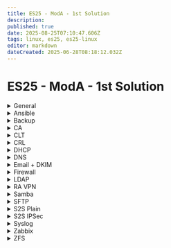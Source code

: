 ```yaml
---
title: ES25 - ModA - 1st Solution
description: 
published: true
date: 2025-08-25T07:10:47.606Z
tags: linux, es25, es25-linux
editor: markdown
dateCreated: 2025-06-28T08:18:12.032Z
---
```


# ES25 - ModA - 1st Solution

[//]: <> (General)
<details>
<summary>General</summary>

- Hostname
- Network configuration
- Time Zone
- Keyboard layout
- NTP
- Create `/ca` directory
  
</details>

[//]: <> (Ansible)
<details>
<summary>Ansible</summary>

1. SSH Key distrib + General config
2. Syslog over TLS (Pregenerate cert - create record for this in DNS too)
  ```
destination d_dest{
  syslog(
    "SRV.lego.dk"
      port(6514)
      transport("tls")
      tls(
        cert-file("/ca/CLT.pem")
        key-file("/ca/CLT.key")
        ca-file("/ca/CA.crt")
      )
  );
};

log {
	source(s_src);
	destination(d_dest);
};
  ```
3. SNMP oid for CPU load avarage `1.3.6.1.4.1.2021.10.1.3.1`
```
agentaddress 0.0.0.0, [::]

createuser Administrator MD5 "Passw0rd!" AES256C "Passw0rd!"
rouser Administrator authpriv  
```  
4. Ldap login as on CLT
Edit <kbd>/etc/sssd/sssd.conf</kbd>, add:
```
services=nss, pam
```
  Enable auto home directory creation with this command:
```bash
	pam-auth-update --enable mkhomedir
```
5. SMB Share automount
6. Default webserver (TLS)
  DON'T FORGET PAGE CONTENT
  
</details>

[//]: <> (Backup)
<details>
<summary>Backup</summary>
  
  ```bash
#!/bin/bash

# Variables
date=$(date '+%Y-%m-%d_%H:%M:%S')
backupPath="/tmp/$date.tar.gz"

# Logic
tar -cvzf $backupPath /share/users
scp $backupPath root@HQ-SAM-2:/backup/users
rm $backupPath
  ```
  
Add cronjob that runs every five minute and place all output to `/dev/null`
</details>

[//]: <> (CA)
<details>
<summary>CA</summary>

  **First, create the CA and SUBCA certificates.**
  
  ```bash
  # Create the CA key and certificate
  openssl genrsa -aes256 -out CA.key 4096
  openssl req -new -nodes -x509 \
    -key CA.key -sha256 \
    -out CA.crt \
    -days 7200 \
    -subj '/C=DK/O=Lego APS/CN=Lego APS Root CA'
  
  # Create the SUBCA
  ## Create the v3 extension file for the SUBCA
  cat <<EOF > SUBCA.v3.ext
  subjectKeyIdentifier=hash
  authorityKeyIdentifier=keyid:always,issuer
  basicConstraints=CA:TRUE
  crlDistributionPoints=URI:http://crl.lego.dk/root_crl.pem
  EOF
  
  ## Now create a request for the SUBCA and sign it with the CA
  openssl req -new -nodes \
    -newkey rsa:4096 \
    -keyout SUBCA.key \
    -out SUBCA.csr \
    -subj '/C=DK/O=Lego APS/CN=Lego APS Intermediate CA'
  
  openssl x509 -req -CA CA.crt -CAkey CA.key -CAcreateserial \
    -in SUBCA.csr -out SUBCA.crt -days 3650 -sha256 \
    -extfile SUBCA.v3.ext
  ```
  
  **Now, create directories for all hosts which need certificates. After that, create a base v3 extension file like this:**
  
  ```ini
  authorityKeyIdentifier=keyid,issuer
  basicConstraints=CA:FALSE
  keyUsage=keyEncipherment,dataEncipherment,digitalSignature,nonRepudiation
  crlDistributionPoints=URI:http://crl.lego.dk/sub_crl.pem
  subjectAltName=@alt_names
  
  [alt_names]
  DNS.1=
  IP.1=
  email.1=
  ```
  
  **After that, distribute this to all directories and fill them accordingly. Then, use the following script to create and sign all certificates.**
  
  ```bash
#!/bin/bash

cd /ca

hostnames=("HQ-DC" "HQ-DMZ-1" "HQ-DMZ-2" "R-HQ" "HOME" "R-BR" "BR-SRV" "BR-CL")
domains=(".billund" ".billund" ".billund" ".billund" "" ".herning" ".herning" ".herning")
ips=("10.1.10.11" "10.1.20.11" "10.1.20.12" "10.1.10.1" "10.1.10.1" "10.200.0.2" "10.2.10.11" "10.2.10.11")

for i in {0..7}; do
        name="${hostnames[$i]}"
        fullname="${hostnames[$i]}${domains[$1]}.lego.dk"
        filename="$name/$name"
        ip="${ips[$i]}"

        openssl req -new -nodes -newkey rsa:4096 -keyout $filename.key -out $filename.csr -subj "/C=DK/O=Lego APS/CN=$fullname"
        openssl x509 -req -CA SUBCA.crt -CAkey SUBCA.key -CAcreateserial -in $filename.csr -out $filename.crt -days 365 -sha256 -extfile $name/base.v3.ext

        sshpass -p "Passw0rd!" ssh-copy-id $ip

        scp CA.crt SUBCA.crt $filename.crt $filename.key $ip:/ca/
done
```
  
</details>


[//]: <> (CLT)
<details>
<summary>CLT</summary>
  
  ```bash
apt install -y gnome, thunderbird, filezilla
  ```
  
After the installation is done, restart the computer and use these commands to be able to configure it using Ansible.
  
  ```bash
adduser ansible # You will have some dialog, give it password and spam ENTER
  
echo "ansible	ALL=(ALL:ALL) NOPASSWD:ALL" >> /etc/sudoers
  ```
  
</details>

[//]: <> (CRL)
<details>
<summary>CRL</summary>

  After the certificates are already done, create some files necessary for the CRL.
  
  ```bash
  cd /ca
  mkdir crl
  touch crl/index.txt
  echo "00" > crl/crlnumber
  ```
  
  Now, create <kbd>/ca/crl_openssl.conf</kbd> with the following contents:
  
  ```ini
  [ca]
  default_ca = CA_default
  
  [CA_default]
  database = /ca/crl/index.txt
  crlnumber = /ca/crl/crlnumber
  default_days = 365
  default_crl_days = 30
  default_md = default
  preserve = no
  
  [crl_ext]
  authorityKeyIdentifier=issuer:always,keyid:always
  ```
  
  Now, generate the CRL with the following command:
  
  ```bash
  openssl ca -gencrl \
    -keyfile /ca/CA.key \
    -cert /ca/CA.crt \
    -out /ca/crl/root_crl.pem \
    -config /ca/crl_openssl.conf
  ```
  
  Do these steps for both the CA and the SUBCA.
  
  Use `lsyncd` to sync the crl to the webserver it is hosted on. Don't forget **ssh-copy-id**.
  
</details>

[//]: <> (DHCP)
<details>
<summary>DHCP</summary>
  
  - Generate a key on DNS server and copy it to /etc/dhcp/
  - Edit /etc/default/isc-dhcp-server add the interface to IPv4
  - Copy the content of key to the end of /etc/dhcp/dhcpd.conf
  - Create a failover peer:
  
  ```cfg
  failover peer "fail" {
  	primary;
    address 10.1.10.21;
    peer address 10.1.10.22;
    mclt 3600;
    split 128;
    load balance max seconds 3;
  }
  ```
 
- Edit the configuration for your needs.
- Copy the files to HQ-SAM-2 and BR-SRV. Adjust failover settings on HQ-SAM-2, and adjust scope settings on BR-SRV!
  
Install **isc-dhcp-relay** role to **R-BR** and **R-HQ**.
Make sure the delimiter is a space in the config! Not ',' or ';'
</details>


[//]: <> (DNS)
<details>
<summary>DNS</summary>
Create all views! Don't forget to create every record and don't forget to add SPF and DKIM
  
  - SPF: @ IN TXT "v=spf1 a mx -all"
  - DMARC: _dmarc IN TXT "v=DMARC1,p=quarantine"
  - SRV: _submission._tcp.mail.lego.dk SRV 10 0 587 mail.lego.dk
  - SRV: _imaps._tcp.mail.lego.dk SRV 10 0 993 mail.lego.dk
</details>

[//]: <> (Email + DKIM)
<details>
<summary>Email + DKIM</summary>

  **Usual config:**

  - [SMTP/IMAP **separate** server](/mail/smtp-imap)
  - [SMTP/IMAP **single** server](/mail/smtp-imap-single-server)
  - [SPF, DKIM, DMARC **setup**](/mail/dns-records)
  - [SPF, DKIM, DMARC **verification**](/mail/verification)
</details>

[//]: <> (Firewall)
<details>
<summary>Firewall</summary>

  - **NFTables filter rules**
    - Look at `ss -tulpn` output for each machine
    - **Default accept rules for forward chain:**
      - Traffic to other site
      - Traffic to internet
      - SSH traffic
      - Established/related traffic
      - ICMP traffic
    - **Default accept rules for input chain:**
      - Traffic from loopback interface
      - UDP 500/4500, UDP 123
      - SSH traffic
      - Established/related traffic
      - ICMP, ESP, GRE traffic
  - **NFTables NAT rules:**
    - Port-forward for public services
    - Masquerade for internet access
    - DNAT-rule for other site traffic, based on dynamic set
  
  Updown script for tunnel, named <kbd>/fw/updown.sh</kbd>
  
  ```bash
  #!/bin/bash
  if [ $PLUTO_VERB = 'up-host' ]
    nft remove element inet filter reroute { 10.1.0.0/16 }
    ip route add 10.2.0.0/16 via 10.200.0.2 dev ipsec0
    ip rule add from 10.1.255.1/32 to 203.0.113.10/32 table 100
    ip route add 203.0.113.10/32 dev ipsec0 via 10.200.0.2 table 100
  fi
  if [ $PLUTO_VERB = 'down-host' ]
    nft add element inet filter reroute { 10.1.0.0/16 }
    ip route del 10.2.0.0/16 via 10.200.0.2 dev ipsec0
    ip route del 203.0.113.10/32 dev ipsec0 via 10.200.0.2 table 100
    ip rule del from 10.1.255.1/32 to 203.0.113.10/32 table 100
  fi
  unbound-control flush_zone .
  ```
  
  **Unbound config:**
  
  Comment out the default dnssec-related config.
  
  ```yaml
  server:
    interface: 127.0.0.1
    outgoing-interface: 10.1.255.1
    forward-zone:
      name: "billund.lego.dk"
      forward-addr: 10.1.20.11
    forward-zone:
      name: "herning.lego.dk"
      forward-addr: 203.0.113.10
    forward-zone:
      name: "."
      forward-addr: 10.1.20.11
  ```
  
  Set <kbd>resolv.conf</kbd> to `127.0.0.1`.
 
  
</details>

[//]: <> (LDAP)
<details>
<summary>LDAP</summary>

  - [OpenLDAP](/directory-services/openldap) with TLS and replication
  
</details>

[//]: <> (RA VPN)
<details>
<summary>RA VPN</summary>

   - [**Strongswan**](/vpn/strongswan-ra-eap-tls) with **EAP-TLS** authentication
  
</details>


[//]: <> (Samba)
<details>
<summary>Samba</summary>

  ```bash
  ldapadd -Q -Y EXTERNAL -H ldapi:/// \
    -f /usr/share/doc/samba/examples/LDAP/samba.ldif
  ```
  
  ```ini
  netbios name = HQ-DC
  workgroup = LEGO.DK
  
  passdb backend = ldapsam:ldap://auth.billund.lego.dk
  ldap suffix = dc=lego,dc=dk
  ldap user suffix = ou=Billund
  ldap group suffix = ou=Groups
  ldap machine suffix = ou=Computers
  ldap idmap suffix = ou=dmap
  ldap passwd sync = yes
  ldap ssl = off
  ldap admin dn = cn=admin,dc=lego,dc=dk  
  ```
  
  ```bash
  smbpasswd -W
  smbldap-populate -g 13000 -u 13000 -r 13000
  ```
  
</details>

[//]: <> (SFTP)
<details>
<summary>SFTP</summary>
  
  Install **FileZilla**
  Add a new host where you enter the credentials of *carl*, the destination as *BR-SRV.herning.lego.dk*, and the main directory too wwwroot so use */var/www/html*
  
</details>


[//]: <> (S2S Plain)
<details>
<summary>S2S Plain</summary>

  Add to <kbd>/etc/network/interfaces</kbd>
  
  ```
auto ipsec0
iface ipsec0 inet static
  address 10.200.0.1/24
  pre-up ip tunnel add ipsec0 mode gre local 203.0.113.2 remote 203.0.113.10
  up ip link set ipsec0 up
  down ip link set ipsec0 down
  post-down ip tunnel del ipsec0
```
  
</details>

[//]: <> (S2S IPSec)
<details>
<summary>S2S IPSec</summary>

  Edit <kbd>/etc/strongswan.conf</kbd>
  
  ```c
charon {
  ...
  retransmit_tries = 3
  retransmit_timeout = 0.6
  retransmit_base = 1.1
}
```
  
  **Config:** [**Route-based VPN**](/vpn/strongswan-route-based) with Strongswan. Don't forget to add DPD!
  
  
</details>

[//]: <> (Syslog)
<details>
<summary>Syslog</summary>

  ```
source s_dhcp {
  syslog(
    ip-protocol(4)
    port(6514)
    transport("tls")
    tls (
      cert-file("/ca/SRV.pem")
      key-file("/ca/SRV.key")
      ca-file("/ca/CA.crt")
      ca-dir("/ca/")
    )
  );
};

destination d_dhcp {
    file("/log/dhcp.log");
};
  
destination d_else {
    file("/log/dump.log");
};

filter f_dhcp{
  program("dhcpd") or program("dhclient");
};
  
log{
  source(s_dhcp);
  filter(f_dhcp);
  destination(d_dhcp);
};
  
log{
  source(s_dhcp);
  filter {
     not filter(f_dhcp)
  };
  destination(d_else);
};
  ```
  
</details>

[//]: <> (Zabbix)
<details>
<summary>Zabbix</summary>
Install following packages
  
  ```bash
apt install \
  apache2 libapache2-mod-php php-mysql \
  zabbix-server-mysql zabbix-frontend-php zabbix-agent zabbix-web-service \
  snmp
  ```
  
- Edit configuration file, include database password!
- Create a copy of <kbd>/usr/share/doc/zabbix-mysql/README.debian</kbd>, make it executable and get rid off unneccessary lines.
- Run the script
- Create <kbd>/etc/zabbix/alert.d/log.sh</kbd> and give it execute permission

  ```bash
  #!/bin/bash
  date=$(date '+%Y-%m-%d_%H:%M:%S')
  echo "[$date] - $1 - $2" >> $3
  ```
  
Enable Zabbix, and make the replace the Alias with document root in the config file.
  
Restart apache2 and zabbix-server services.
  
</details>

[//]: <> (ZFS)
<details>
<summary>ZFS</summary>

  ```bash
  apt install linux-headers-amd64 zfsutils-linux
  ```

Create a script that will create your ZFS pool:
```
mkdir /scripts
touch /scripts/zfs.sh
chmod +x /scripts/zfs.sh
ls -l /dev/disks/by-path/ | rev | cut -d' ' -f 3 | rev >> /scripts/zfs.sh
```
  
Edit /scripts/zfs.sh
```sh
	zpool create pool \
  	-O encryption="aes-256-gcm" \
  	-O keyformat="passphrase" \
  		raidz1 \
  			Put here the names of disks
```
  
Create a pool
```bash
mkdir /share
zfs create -o mountpoint=/share pool/share
mkdir /share/users
```
  
Make it auto mountable
```bash
echo "Passw0rd!" > /etc/passphrase
chown root:root /etc/passphrase
chmod 600 /etc/passphrase
echo "#!/bin/bash" > /etc/rc.local
echo "zfs mount -l -la < /etc/passphrase" >> /etc/rc.local
chmod +x /etc/rc.local
  
</details>


[//]: <> (Web)
<details>
<summary>Web</summary>
```bash
apt install cowsay
```
  
</details>



